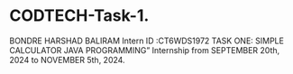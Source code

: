 # CODTECH-Task-1.

BONDRE HARSHAD BALIRAM
Intern ID :CT6WDS1972
TASK ONE: SIMPLE CALCULATOR
JAVA PROGRAMMING” Internship
from SEPTEMBER 20th, 2024 to NOVEMBER 5th, 2024.
